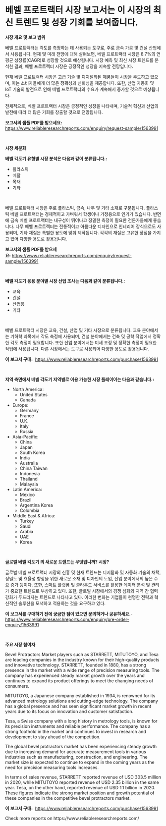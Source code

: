 <p><h1>베벨 프로트랙터 시장 보고서는 이 시장의 최신 트렌드 및 성장 기회를 보여줍니다.</h1></p><p><strong>시장 개요 및 보고 범위</strong></p>
<p><p>베벨 프로트랙터는 각도를 측정하는 데 사용되는 도구로, 주로 금속 가공 및 건설 산업에서 사용됩니다. 현재 및 미래 전망에 대해 살펴보면, 베벨 프로트랙터 시장은 8.7%의 연평균 성장률(CAGR)로 성장할 것으로 예상됩니다. 시장 예측 및 최신 시장 트렌드를 분석한 결과, 베벨 프로트랙터 시장은 긍정적인 성장을 지속할 전망입니다.</p><p>현재 베벨 프로트랙터 시장은 고급 기술 및 디지털화된 제품들이 시장을 주도하고 있으며, 이는 소비자들에게 더 많은 정확성과 신뢰성을 제공합니다. 또한, 산업 자동화 및 IoT 기술의 발전으로 인해 베벨 프로트랙터의 수요가 계속해서 증가할 것으로 예상됩니다.</p><p>전체적으로, 베벨 프로트랙터 시장은 긍정적인 성장을 나타내며, 기술적 혁신과 산업의 발전에 따라 더 많은 기회를 창출할 것으로 전망됩니다.</p></p>
<p><strong>보고서의 샘플 PDF를 받으세요:</strong> <a href="https://www.reliableresearchreports.com/enquiry/request-sample/1563991">https://www.reliableresearchreports.com/enquiry/request-sample/1563991</a></p>
<p>&nbsp;</p>
<p><strong>시장 세분화</strong></p>
<p><strong>베벨 각도기 유형별 시장 분석은 다음과 같이 분류됩니다.:</strong></p>
<p><ul><li>플라스틱</li><li>메탈</li><li>목재</li><li>기타</li></ul></p>
<p>&nbsp;</p>
<p><p>베벨 프로트랙터 시장은 주로 플라스틱, 금속, 나무 및 기타 소재로 구분됩니다. 플라스틱 베벨 프로트랙터는 경제적이고 가벼워서 학생이나 가정용으로 인기가 있습니다. 반면에 금속 베벨 프로트랙터는 내구성이 뛰어나고 정밀한 측정이 필요한 전문가들에게 좋습니다. 나무 베벨 프로트랙터는 전통적이고 아름다운 디자인으로 인테리어 장식으로도 사용되며, 기타 재질은 특별한 용도에 맞춰 제작됩니다. 각각의 재질은 고유한 장점을 가지고 있어 다양한 용도로 활용됩니다.</p></p>
<p><strong>보고서의 샘플 PDF를 받으세요:</strong>&nbsp;<a href="https://www.reliableresearchreports.com/enquiry/request-sample/1563991">https://www.reliableresearchreports.com/enquiry/request-sample/1563991</a></p>
<p>&nbsp;</p>
<p><strong> 베벨 각도기 응용 분야별 시장 산업 조사는 다음과 같이 분류됩니다.:</strong></p>
<p><ul><li>교육</li><li>건설</li><li>산업용</li><li>기타</li></ul></p>
<p>&nbsp;</p>
<p><p>베벨 프로트랙터 시장은 교육, 건설, 산업 및 기타 시장으로 분류됩니다. 교육 분야에서는 기하학 과목에서 각도 측정에 사용되며, 건설 분야에서는 건축 및 공학 작업에서 정확한 각도 측정이 필요합니다. 또한 산업 분야에서는 미세 조정 및 정확한 측정이 필요한 작업에 사용됩니다. 다른 시장에서는 도구로 사용되어 다양한 용도로 활용됩니다.</p></p>
<p><strong>이 보고서 구매:</strong>&nbsp; <a href="https://www.reliableresearchreports.com/purchase/1563991">https://www.reliableresearchreports.com/purchase/1563991</a></p>
<p>&nbsp;</p>
<p><strong>지역 측면에서 베벨 각도기 지역별로 이용 가능한 시장 플레이어는 다음과 같습니다.:</strong></p>
<p><ul>
    <li>
        North America:
        <ul>
            <li>United States</li>
            <li>Canada</li>
        </ul>
    </li>
    <li>
        Europe:
        <ul>
            <li>Germany</li>
            <li>France</li>
            <li>U.K.</li>
            <li>Italy</li>
            <li>Russia</li>
        </ul>
    </li>
    <li>
        Asia-Pacific:
        <ul>
            <li>China</li>
            <li>Japan</li>
            <li>South Korea</li>
            <li>India</li>
            <li>Australia</li>
            <li>China Taiwan</li>
            <li>Indonesia</li>
            <li>Thailand</li>
            <li>Malaysia</li>
        </ul>
    </li>
    <li>
        Latin America:
        <ul>
            <li>Mexico</li>
            <li>Brazil</li>
            <li>Argentina Korea</li>
            <li>Colombia</li>
        </ul>
    </li>
    <li>
        Middle East & Africa:
        <ul>
            <li>Turkey</li>
            <li>Saudi</li>
            <li>Arabia</li>
            <li>UAE</li>
            <li>Korea</li>
        </ul>
    </li>
    </ul></p>
<p>&nbsp;</p>
<p><strong>글로벌 베벨 각도기 의 새로운 트렌드는 무엇입니까? 시장?</strong></p>
<p><p>글로벌 베벨 프로트랙터 시장의 신흥 및 현재 트렌드는 디지턑화 및 자동화 기술의 채택, 정밀도 및 효율성 향상을 위한 새로운 소재 및 디자인의 도입, 산업 분야에서의 높은 수요 증가 등이다. 또한, 스마트 플랫폼 및 클라우드 서비스를 활용한 데이터 분석 및 관리가 중요한 트렌드로 부상하고 있다. 또한, 글로벌 시장에서의 경쟁 심화와 지역 간 협력 강화가 두드러지는 트렌드로 나타나고 있다. 이러한 변화는 기업들이 현명한 전략과 혁신적인 솔루션을 모색하고 적용하는 것을 요구하고 있다.</p></p>
<p><strong>이 보고서를 구매하기 전에 궁금한 점이 있으면 문의하거나 공유하세요.</strong>- <a href="https://www.reliableresearchreports.com/enquiry/pre-order-enquiry/1563991">https://www.reliableresearchreports.com/enquiry/pre-order-enquiry/1563991</a></p>
<p>&nbsp;</p>
<p><strong>주요 시장 참여자</strong></p>
<p><p>Bevel Protractors Market players such as STARRETT, MITUTOYO, and Tesa are leading companies in the industry known for their high-quality products and innovative technology. STARRETT, founded in 1880, has a strong presence in the market with a wide range of precision measuring tools. The company has experienced steady market growth over the years and continues to expand its product offerings to meet the changing needs of consumers.</p><p>MITUTOYO, a Japanese company established in 1934, is renowned for its advanced metrology solutions and cutting-edge technology. The company has a global presence and has seen significant market growth in recent years due to its focus on innovation and customer satisfaction.</p><p>Tesa, a Swiss company with a long history in metrology tools, is known for its precision instruments and reliable performance. The company has a strong foothold in the market and continues to invest in research and development to stay ahead of the competition.</p><p>The global bevel protractors market has been experiencing steady growth due to increasing demand for accurate measurement tools in various industries such as manufacturing, construction, and engineering. The market size is expected to continue to expand in the coming years as the need for precision measuring tools increases.</p><p>In terms of sales revenue, STARRETT reported revenue of USD 303.5 million in 2020, while MITUTOYO reported revenue of USD 2.35 billion in the same year. Tesa, on the other hand, reported revenue of USD 1.1 billion in 2020. These figures indicate the strong market position and growth potential of these companies in the competitive bevel protractors market.</p></p>
<p><strong>이 보고서 구매:</strong>&nbsp;&nbsp;<a href="https://www.reliableresearchreports.com/purchase/1563991">https://www.reliableresearchreports.com/purchase/1563991</a></p>
<p>Check more reports on https://www.reliableresearchreports.com/</p>
